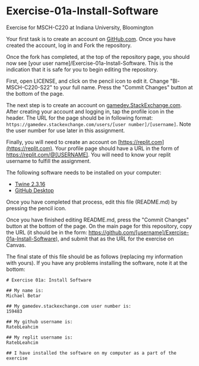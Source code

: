 # Exercise-01a-Install-Software

Exercise for MSCH-C220 at Indiana University, Bloomington

Your first task is to create an account on [GitHub.com](https://github.com/). Once you have created the account, log in and Fork the repository.

Once the fork has completed, at the top of the repository page, you should now see [your user name]/Exercise-01a-Install-Software. This is the indication that it is safe for you to begin editing the repository.

First, open LICENSE, and click on the pencil icon to edit it. Change "Bl-MSCH-C220-S22" to your full name. Press the "Commit Changes" button at the bottom of the page.

The next step is to create an account on [gamedev.StackExchange.com](https://gamedev.stackexchange.com/). After creating your account and logging in, tap the profile icon in the header. The URL for the page should be in following format: `https://gamedev.stackexchange.com/users/[user number]/[username]`. Note the user number for use later in this assignment.

Finally, you will need to create an account on [https://replit.com](https://replit.com). Your profile page should have a URL in the form of https://replit.com/@[USERNAME]. You will need to know your replit username to fulfill the assignment.

The following software needs to be installed on your computer:

 - [Twine 2.3.16](http://twinery.org/)
 - [GitHub Desktop](https://desktop.github.com/)

Once you have completed that process, edit this file (README.md) by pressing the pencil icon.

Once you have finished editing README.md, press the "Commit Changes" button at the bottom of the page. On the main page for this repository, copy the URL (it should be in the form: https://github.com/[username]/Exercise-01a-Install-Software), and submit that as the URL for the exercise on Canvas.

The final state of this file should be as follows (replacing my information with yours). If you have any problems installing the software, note it at the bottom:
```
# Exercise 01a: Install Software

## My name is:
Michael Betar

## My gamedev.stackexchange.com user number is:
159483

## My github username is:
RatebLeahcim

## My replit username is:
RatebLeahcim

## I have installed the software on my computer as a part of the exercise
```
